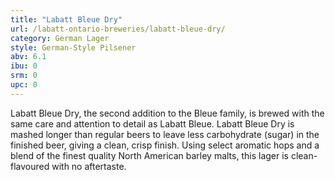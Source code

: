 ```yaml
---
title: "Labatt Bleue Dry"
url: /labatt-ontario-breweries/labatt-bleue-dry/
category: German Lager
style: German-Style Pilsener
abv: 6.1
ibu: 0
srm: 0
upc: 0
---
```

Labatt Bleue Dry, the second addition to the Bleue family, is brewed with the same care and attention to detail as Labatt Bleue. Labatt Bleue Dry is mashed longer than regular beers to leave less carbohydrate (sugar) in the finished beer, giving a clean, crisp finish. Using select aromatic hops and a blend of the finest quality North American barley malts, this lager is clean-flavoured with no aftertaste.
